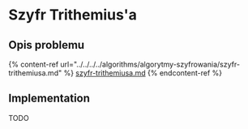 # Szyfr Trithemius'a

## Opis problemu

{% content-ref url="../../../../algorithms/algorytmy-szyfrowania/szyfr-trithemiusa.md" %}
[szyfr-trithemiusa.md](../../../../algorithms/algorytmy-szyfrowania/szyfr-trithemiusa.md)
{% endcontent-ref %}

## Implementation

TODO
